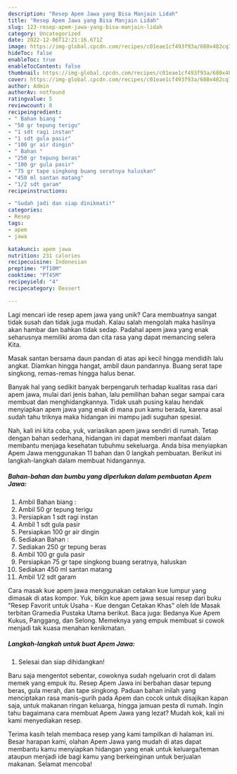 ```yaml
---
description: "Resep Apem Jawa yang Bisa Manjain Lidah"
title: "Resep Apem Jawa yang Bisa Manjain Lidah"
slug: 123-resep-apem-jawa-yang-bisa-manjain-lidah
category: Uncategorized
date: 2022-12-06T12:21:16.671Z
image: https://img-global.cpcdn.com/recipes/c01eae1cf493f93a/680x482cq70/apem-jawa-foto-resep-utama.jpg
hideToc: false
enableToc: true
enableTocContent: false
thumbnail: https://img-global.cpcdn.com/recipes/c01eae1cf493f93a/680x482cq70/apem-jawa-foto-resep-utama.jpg
cover: https://img-global.cpcdn.com/recipes/c01eae1cf493f93a/680x482cq70/apem-jawa-foto-resep-utama.jpg
author: Admin
authorAv: notfound
ratingvalue: 5
reviewcount: 8
recipeingredient:
- " Bahan biang "
- "50 gr tepung terigu"
- "1 sdt ragi instan"
- "1 sdt gula pasir"
- "100 gr air dingin"
- " Bahan "
- "250 gr tepung beras"
- "100 gr gula pasir"
- "75 gr tape singkong buang seratnya haluskan"
- "450 ml santan matang"
- "1/2 sdt garam"
recipeinstructions:

- "Sudah jadi dan siap dinikmati!"
categories:
- Resep
tags:
- apem
- jawa

katakunci: apem jawa 
nutrition: 231 calories
recipecuisine: Indonesian
preptime: "PT10M"
cooktime: "PT45M"
recipeyield: "4"
recipecategory: Dessert

---
```





Lagi mencari ide resep apem jawa yang unik? Cara membuatnya sangat tidak susah dan tidak juga mudah. Kalau salah mengolah maka hasilnya akan hambar dan bahkan tidak sedap. Padahal apem jawa yang enak seharusnya memiliki aroma dan cita rasa yang dapat memancing selera Kita.





Masak santan bersama daun pandan di atas api kecil hingga mendidih lalu angkat. Diamkan hingga hangat, ambil daun pandannya. Buang serat tape singkong, remas-remas hingga halus benar.

Banyak hal yang sedikit banyak berpengaruh terhadap kualitas rasa dari apem jawa, mulai dari jenis bahan, lalu pemilihan bahan segar sampai cara membuat dan menghidangkannya. Tidak usah pusing kalau hendak menyiapkan apem jawa yang enak di mana pun kamu berada, karena asal sudah tahu triknya maka hidangan ini mampu jadi suguhan spesial.






Nah, kali ini kita coba, yuk, variasikan apem jawa sendiri di rumah. Tetap dengan bahan sederhana, hidangan ini dapat memberi manfaat dalam membantu menjaga kesehatan tubuhmu sekeluarga. Anda bisa menyiapkan Apem Jawa menggunakan 11 bahan dan 0 langkah pembuatan. Berikut ini langkah-langkah dalam membuat hidangannya.

<!--inarticleads1-->

##### Bahan-bahan dan bumbu yang diperlukan dalam pembuatan Apem Jawa:

1. Ambil  Bahan biang :
1. Ambil 50 gr tepung terigu
1. Persiapkan 1 sdt ragi instan
1. Ambil 1 sdt gula pasir
1. Persiapkan 100 gr air dingin
1. Sediakan  Bahan :
1. Sediakan 250 gr tepung beras
1. Ambil 100 gr gula pasir
1. Persiapkan 75 gr tape singkong buang seratnya, haluskan
1. Sediakan 450 ml santan matang
1. Ambil 1/2 sdt garam


Cara masak kue apem jawa menggunakan cetakan kue lumpur yang dimasak di atas kompor. Yuk, bikin kue apem jawa sesuai resep dari buku &#34;Resep Favorit untuk Usaha - Kue dengan Cetakan Khas&#34; oleh Ide Masak terbitan Gramedia Pustaka Utama berikut. Baca juga: Bedanya Kue Apem Kukus, Panggang, dan Selong. Memeknya yang empuk membuat si cowok menjadi tak kuasa menahan kenikmatan. 

<!--inarticleads2-->

##### Langkah-langkah untuk buat Apem Jawa:


1. Selesai dan siap dihidangkan!

Baru saja mengentot sebentar, cowoknya sudah ngeluarin crot di dalam memek yang empuk itu. Resep Apem Jawa ini berbahan dasar tepung beras, gula merah, dan tape singkong. Paduan bahan inilah yang menciptakan rasa manis-gurih pada Apem dan cocok untuk disajikan kapan saja, untuk makanan ringan keluarga, hingga jamuan pesta di rumah. Ingin tahu bagaimana cara membuat Apem Jawa yang lezat? Mudah kok, kali ini kami menyediakan resep. 

Terima kasih telah membaca resep yang kami tampilkan di halaman ini. Besar harapan kami, olahan Apem Jawa yang mudah di atas dapat membantu kamu menyiapkan hidangan yang enak untuk keluarga/teman ataupun menjadi ide bagi kamu yang berkeinginan untuk berjualan makanan. Selamat mencoba!
